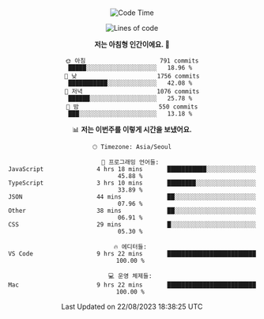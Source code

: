 <div align="center">

<br />

 <!--START_SECTION:waka-->
![Code Time](http://img.shields.io/badge/Code%20Time-1%2C175%20hrs%2041%20mins-blue)

![Lines of code](https://img.shields.io/badge/%EC%A0%80%EB%8A%94%20%EC%97%AC%ED%83%9C%EA%B9%8C%EC%A7%80%20-3.4%20million%20%EC%A4%84%EC%9D%98%20%EC%BD%94%EB%93%9C%EB%A5%BC%20%EC%9E%91%EC%84%B1%ED%96%88%EC%96%B4%EC%9A%94.-blue)

**저는 아침형 인간이에요. 🐤** 

```text
🌞 아침                     791 commits         █████░░░░░░░░░░░░░░░░░░░░   18.96 % 
🌆 낮　                     1756 commits        ███████████░░░░░░░░░░░░░░   42.08 % 
🌃 저녁                     1076 commits        ██████░░░░░░░░░░░░░░░░░░░   25.78 % 
🌙 밤　                     550 commits         ███░░░░░░░░░░░░░░░░░░░░░░   13.18 % 
```


📊 **저는 이번주를 이렇게 시간을 보냈어요.** 

```text
🕑︎ Timezone: Asia/Seoul

💬 프로그래밍 언어들: 
JavaScript               4 hrs 18 mins       ███████████░░░░░░░░░░░░░░   45.88 % 
TypeScript               3 hrs 10 mins       ████████░░░░░░░░░░░░░░░░░   33.89 % 
JSON                     44 mins             ██░░░░░░░░░░░░░░░░░░░░░░░   07.96 % 
Other                    38 mins             ██░░░░░░░░░░░░░░░░░░░░░░░   06.91 % 
CSS                      29 mins             █░░░░░░░░░░░░░░░░░░░░░░░░   05.30 % 

🔥 에디터들: 
VS Code                  9 hrs 22 mins       █████████████████████████   100.00 % 

💻 운영 체제들: 
Mac                      9 hrs 22 mins       █████████████████████████   100.00 % 
```


 Last Updated on 22/08/2023 18:38:25 UTC
<!--END_SECTION:waka-->

</div>
